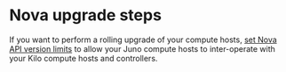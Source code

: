 # Nova upgrade steps

If you want to perform a rolling upgrade of your compute hosts, [set
Nova API version limits](config-nova.md#add) to allow your Juno
compute hosts to inter-operate with your Kilo compute hosts and
controllers.

